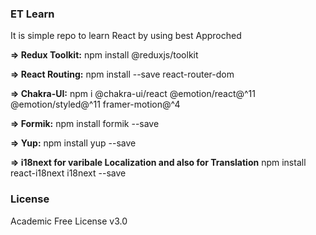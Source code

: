 ### ET Learn

It is simple repo to learn React by using best Approched

**=> Redux Toolkit:**
npm install @reduxjs/toolkit

**=> React Routing:**
npm install --save react-router-dom

**=> Chakra-UI:**
npm i @chakra-ui/react @emotion/react@^11 @emotion/styled@^11 framer-motion@^4

**=> Formik:**
npm install formik --save

**=> Yup:**
npm install yup --save

**=> i18next for varibale Localization and also for Translation**
npm install react-i18next i18next --save

### License

Academic Free License v3.0
